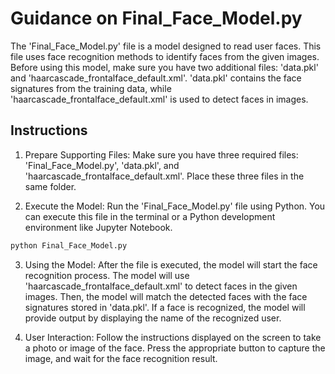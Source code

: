 # Guidance on Final_Face_Model.py

The 'Final_Face_Model.py' file is a model designed to read user faces. This file uses face recognition methods to identify faces from the given images. 
Before using this model, make sure you have two additional files: 'data.pkl' and 'haarcascade_frontalface_default.xml'. 'data.pkl' contains the face signatures from the training data, while 'haarcascade_frontalface_default.xml' is used to detect faces in images.

## Instructions
1. Prepare Supporting Files:
Make sure you have three required files: 'Final_Face_Model.py', 'data.pkl', and 'haarcascade_frontalface_default.xml'. Place these three files in the same folder.

2. Execute the Model:
Run the 'Final_Face_Model.py' file using Python. You can execute this file in the terminal or a Python development environment like Jupyter Notebook.
```python
python Final_Face_Model.py
```
3. Using the Model:
After the file is executed, the model will start the face recognition process. The model will use 'haarcascade_frontalface_default.xml' to detect faces in the given images. 
Then, the model will match the detected faces with the face signatures stored in 'data.pkl'. If a face is recognized, the model will provide output by displaying the name of the recognized user.

4. User Interaction:
Follow the instructions displayed on the screen to take a photo or image of the face. Press the appropriate button to capture the image, and wait for the face recognition result.
